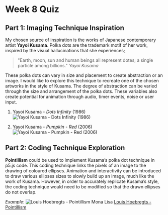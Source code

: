 # Week 8 Quiz
## Part 1: Imaging Technique Inspiration
My chosen source of inspiration is the works of Japanese contemporary artist **Yayoi Kusama**. Polka dots are the trademark motif of her work, inspired by the visual hallucinations that she experiences;
> "Earth, moon, sun and human beings all represent dotes; a single particle among billions." *Yayoi Kusama*

 These polka dots can vary in size and placement to create abstraction or an image. I would like to explore this technique to recreate one of the chosen artworks in the style of Kusama. The degree of abstraction can be varied through the size and arrangement of the polka dots. These variables also create potential for animation through audio, timer events, noise or user input.

1. Yayoi Kusama - *Dots Infinity* (1986)
![Yayoi Kusama - *Dots Infinity* (1986)](https://www.artnet.com/WebServices/images/ll00104lldmJ3JFgpeECfDrCWBHBcZ3mG/yayoi-kusama-dots-infinity.jpg)

2. Yayoi Kusama - *Pumpkin - Red* (2006)
![Yayoi Kusama - *Pumpkin - Red* (2006)](https://sothebys-md.brightspotcdn.com/dims4/default/a8d4e65/2147483647/strip/true/crop/1531x2000+0+0/resize/2048x2675!/quality/90/?url=http%3A%2F%2Fsothebys-brightspot.s3.amazonaws.com%2Fmedia-desk%2Fa3%2F8f%2Fd04893a94ef189efbec784c91f84%2F019l20168-bljzz-01.jpg)

## Part 2: Coding Technique Exploration
**Pointillism** could be used to implement Kusama’s polka dot technique in p5.js code. This coding technique links the pixels of an image to the drawing of coloured ellipses. Animation and interactivity can be introduced to draw various ellipses sizes to slowly build up an image, much like the work of Kusama. However, in order to accurately replicate Kusama’s style, the coding technique would need to be modified so that the drawn ellipses do not overlap.

*Example*:
![Louis Hoebregts - Pointillism Mona Lisa](https://assets.codepen.io/127738/internal/screenshots/pens/JzraNa.custom.jpg?version=1553719920)
[Louis Hoebregts - Pointillism](https://codepen.io/Mamboleoo/pen/JzraNa)